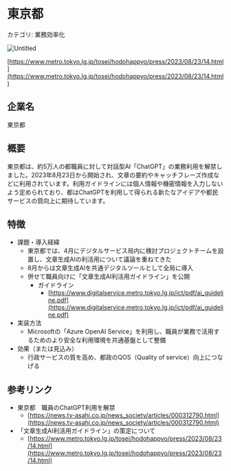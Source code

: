 # 東京都

カテゴリ: 業務効率化

![Untitled](%E6%9D%B1%E4%BA%AC%E9%83%BD%20e43eb9295ac94be0a558d72bf621a3ec/Untitled.png)

[https://www.metro.tokyo.lg.jp/tosei/hodohappyo/press/2023/08/23/14.html](https://www.metro.tokyo.lg.jp/tosei/hodohappyo/press/2023/08/23/14.html)

## 企業名

東京都

## 概要

東京都は、約5万人の都職員に対して対話型AI「ChatGPT」の業務利用を解禁しました。2023年8月23日から開始され、文章の要約やキャッチフレーズ作成などに利用されています。利用ガイドラインには個人情報や機密情報を入力しないよう定められており、都はChatGPTを利用して得られる新たなアイデアや都民サービスの質向上に期待しています。

## 特徴

- 課題・導入経緯
    - 東京都では、4月にデジタルサービス局内に検討プロジェクトチームを設置し、文章生成AIの利活用について議論を重ねてきた
    - 8月からは文章生成AIを共通デジタルツールとして全局に導入
    - 併せて職員向けに「文章生成AI利活用ガイドライン」を公開
        - ガイドライン
            - [https://www.digitalservice.metro.tokyo.lg.jp/ict/pdf/ai_guideline.pdf](https://www.digitalservice.metro.tokyo.lg.jp/ict/pdf/ai_guideline.pdf)
- 実装方法
    - Microsoftの「Azure OpenAI Service」を利用し、職員が業務で活用するためのより安全な利用環境を共通基盤として整備
- 効果（または見込み）
    - 行政サービスの質を高め、都政のQOS（Quality of service）向上につなげる

## 参考リンク

- 東京都　職員のChatGPT利用を解禁
    - [https://news.tv-asahi.co.jp/news_society/articles/000312790.html](https://news.tv-asahi.co.jp/news_society/articles/000312790.html)
- 「文章生成AI利活用ガイドライン」の策定について
    - [https://www.metro.tokyo.lg.jp/tosei/hodohappyo/press/2023/08/23/14.html](https://www.metro.tokyo.lg.jp/tosei/hodohappyo/press/2023/08/23/14.html)